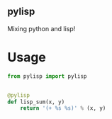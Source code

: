 pylisp
---------

Mixing python and lisp!


Usage
========



```python
from pylisp import pylisp


@pylisp
def lisp_sum(x, y)
    return '(+ %s %s)' % (x, y)
```
